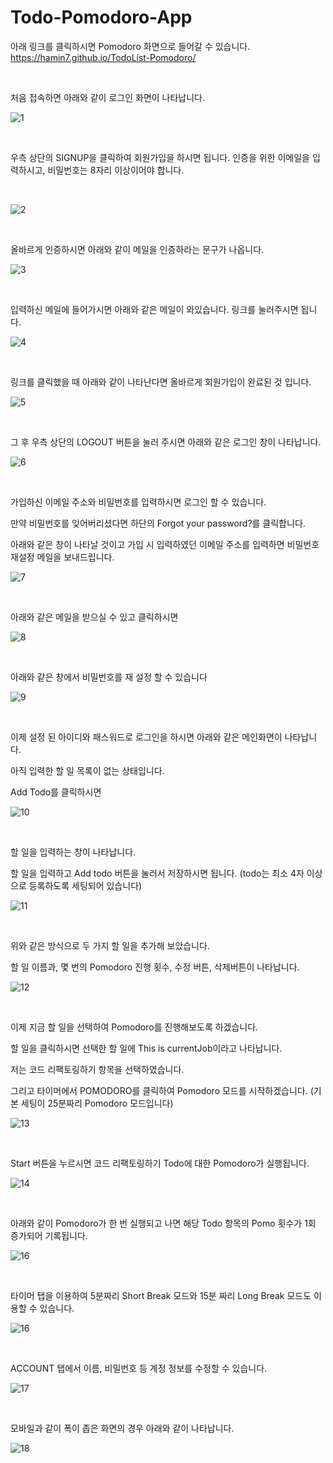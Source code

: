 # Todo-Pomodoro-App

아래 링크를 클릭하시면 Pomodoro 화면으로 들어갈 수 있습니다.<br>
https://hamin7.github.io/TodoList-Pomodoro/

<br>

처음 접속하면 아래와 같이 로그인 화면이 나타납니다.

![1](./Document/Images/1.png)

<br>

우측 상단의 SIGNUP을 클릭하여 회원가입을 하시면 됩니다.
인증을 위한 이메일을 입력하시고, 비밀번호는 8자리 이상이어야 합니다.

<br>

![2](./Document/Images/2.png)

<br>

올바르게 인증하시면 아래와 같이 메일을 인증하라는 문구가 나옵니다.

![3](./Document/Images/3.png)

<br>

입력하신 메일에 들어가시면 아래와 같은 메일이 와있습니다.
링크를 눌러주시면 됩니다.

![4](./Document/Images/4.png)

<br>

링크를 클릭했을 때 아래와 같이 나타난다면 올바르게 회원가입이 완료된 것 입니다.

![5](./Document/Images/5.png)

<br>

그 후 우측 상단의 LOGOUT 버튼을 눌러 주시면 아래와 같은 로그인 창이 나타납니다.

![6](./Document/Images/6.png)

<br>

가입하신 이메일 주소와 비밀번호를 입력하시면 로그인 할 수 있습니다.

만약 비밀번호를 잊어버리셨다면 하단의 Forgot your password?를 클릭합니다.

아래와 같은 창이 나타날 것이고 가입 시 입력하였던 이메일 주소를 입력하면 비밀번호 재설정 메일을 보내드립니다.

![7](./Document/Images/7.png)

<br>

아래와 같은 메일을 받으실 수 있고 클릭하시면

![8](./Document/Images/8.png)

<br>

아래와 같은 창에서 비밀번호를 재 설정 할 수 있습니다

![9](./Document/Images/9.png)

<br>

이제 설정 된 아이디와 패스워드로 로그인을 하시면 아래와 같은 메인화면이 나타납니다.

아직 입력한 할 일 목록이 없는 상태입니다.

Add Todo를 클릭하시면

![10](./Document/Images/10.png)

<br>

할 일을 입력하는 창이 나타납니다.

할 일을 입력하고 Add todo 버튼을 눌러서 저장하시면 됩니다. (todo는 최소 4자 이상으로 등록하도록 세팅되어 있습니다)

![11](./Document/Images/11.png)

<br>

위와 같은 방식으로 두 가지 할 일을 추가해 보았습니다.

할 일 이름과, 몇 번의 Pomodoro 진행 횟수, 수정 버튼, 삭제버튼이 나타납니다.

![12](./Document/Images/12.png)

<br>

이제 지금 할 일을 선택하여 Pomodoro를 진행해보도록 하겠습니다.

할 일을 클릭하시면 선택한 할 일에 This is currentJob이라고 나타납니다.

저는 코드 리팩토링하기 항목을 선택하였습니다.

그리고 타이머에서 POMODORO를 클릭하여 Pomodoro 모드를 시작하겠습니다. (기본 세팅이 25분짜리 Pomodoro 모드입니다) 

![13](./Document/Images/13.png)

<br>

Start 버튼을 누르시면 코드 리팩토링하기 Todo에 대한 Pomodoro가 실행됩니다.

![14](./Document/Images/14.png)

<br>

아래와 같이 Pomodoro가 한 번 실행되고 나면 해당 Todo 항목의 Pomo 횟수가 1회 증가되어 기록됩니다.

![16](./Document/Images/15.png)

<br>

타이머 탭을 이용하여 5분짜리 Short Break 모드와 15분 짜리 Long Break 모드도 이용할 수 있습니다.

![16](./Document/Images/16.png)

<br>

ACCOUNT 탭에서 이름, 비밀번호 등 계정 정보를 수정할 수 있습니다.

![17](./Document/Images/17.png)

<br>

모바일과 같이 폭이 좁은 화면의 경우 아래와 같이 나타납니다.

![18](./Document/Images/18.png)